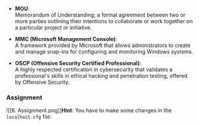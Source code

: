 - **MOU**:  
    Memorandum of Understanding; a formal agreement between two or more parties outlining their intentions to collaborate or work together on a particular project or initiative.
    
- **MMC (Microsoft Management Console)**:  
    A framework provided by Microsoft that allows administrators to create and manage snap-ins for configuring and monitoring Windows systems.
    
- **OSCP (Offensive Security Certified Professional)**:  
    A highly respected certification in cybersecurity that validates a professional's skills in ethical hacking and penetration testing, offered by Offensive Security.

### **Assignment**

![[6. Assignment.png]]**Hint**: You have to make some changes in the `localhost.cfg` file.
